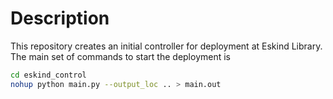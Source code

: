 # Description
This repository creates an initial controller for deployment at Eskind Library.
The main set of commands to start the deployment is 
```bash
cd eskind_control
nohup python main.py --output_loc .. > main.out
```
